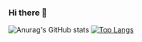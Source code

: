 ### Hi there 👋

![Anurag's GitHub stats](https://github-readme-stats.vercel.app/api?username=ayoul10&theme=tokyonight&show_icons=true)
[![Top Langs](https://github-readme-stats.vercel.app/api/top-langs/?username=ayoul10&layout=compact)](https://github.com/ayoul10/github-readme-stats)

<!--
**ayoul10/ayoul10** is a ✨ _special_ ✨ repository because its `README.md` (this file) appears on your GitHub profile.

Here are some ideas to get you started:

- 🔭 I’m currently working on ...
- 🌱 I’m currently learning ...
- 👯 I’m looking to collaborate on ...
- 🤔 I’m looking for help with ...
- 💬 Ask me about ...
- 📫 How to reach me: ...
- 😄 Pronouns: She/Her
- ⚡ Fun fact: ...


-->
